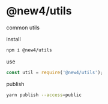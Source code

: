 # @new4/utils

common utils

install

```bash
npm i @new4/utils
```

use

```js
const util = require('@new4/utils');
```

publish

```bash
yarn publish --access=public
```
